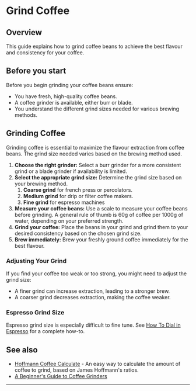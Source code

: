 # Grind Coffee


## Overview

This guide explains how to grind coffee beans to achieve the best flavour and consistency for your coffee.


## Before you start

Before you begin grinding your coffee beans ensure:

- You have fresh, high-quality coffee beans.
- A coffee grinder is available, either burr or blade.
- You understand the different grind sizes needed for various brewing methods.

## Grinding Coffee

Grinding coffee is essential to maximize the flavour extraction from coffee beans. The grind size needed varies based on the brewing method used.

1. **Choose the right grinder:** Select a burr grinder for a more consistent grind or a blade grinder if availability is limited.
1. **Select the appropriate grind size:** Determine the grind size based on your brewing method.
    1. **Coarse grind** for french press or percolators.
    1. **Medium grind** for drip or filter coffee makers.
    1. **Fine grind** for espresso machines
1. **Measure your coffee beans:** Use a scale to measure your coffee beans before grinding. A general rule of thumb is 60g of coffee per 1000g of water, depending on your preferred strength.
1. **Grind your coffee:** Place the beans in your grind and grind them to your desired consistency based on the chosen grind size.
1. **Brew immediately:** Brew your freshly ground coffee immediately for the best flavour.

### Adjusting Your Grind
If you find your coffee too weak or too strong, you might need to adjust the grind size:

- A finer grind can increase extraction, leading to a stronger brew.
- A coarser grind decreases extraction, making the coffee weaker.

### Espresso Grind Size
Espresso grind size is especially difficult to fine tune. See [How To Dial in Espresso](https://www.youtube.com/playlist?list=PLxz0FjZMVOl3ksLTyWsWNFdU1b73w1BUW) for a complete how-to.


## See also


- [Hoffmann Coffee Calculate](https://coda.io/@alessandro-mingione/hoffmann-coffee-calculator) - An easy way to calculate the amount of coffee to grind, based on James Hoffmann's ratios.
- [A Beginner's Guide to Coffee Grinders](https://www.youtube.com/watch?v=bgjvLQu5NlE)


---


